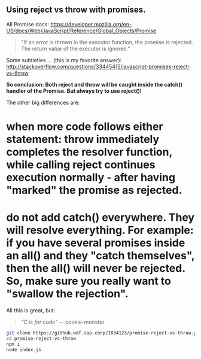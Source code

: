 ## Using reject vs throw with promises.

All Promise docs:  https://developer.mozilla.org/en-US/docs/Web/JavaScript/Reference/Global_Objects/Promise

> "If an error is thrown in the executor function, the promise is rejected. The return value of the executor is ignored."

Some subtleties ... (this is my favorite answer): http://stackoverflow.com/questions/33445415/javascript-promises-reject-vs-throw

**So conclusion: Both reject and throw will be caught inside the catch() handler of the Promise. But always try to use reject()!**

The other big differences are:

# when more code follows either statement: throw immediately completes the resolver function, while calling reject continues execution normally - after having "marked" the promise as rejected.

# do not add catch() everywhere. They will resolve everything. For example: if you have several promises inside an all() and they "catch themselves", then the all() will never be rejected. So, make sure you really want to "swallow the rejection".

All this is great, but:

> _"C is for code"_  -- cookie-monster

```sh
git clone https://github.wdf.sap.corp/I834123/promise-reject-vs-throw.git
cd promise-reject-vs-throw
npm i
node index.js
```